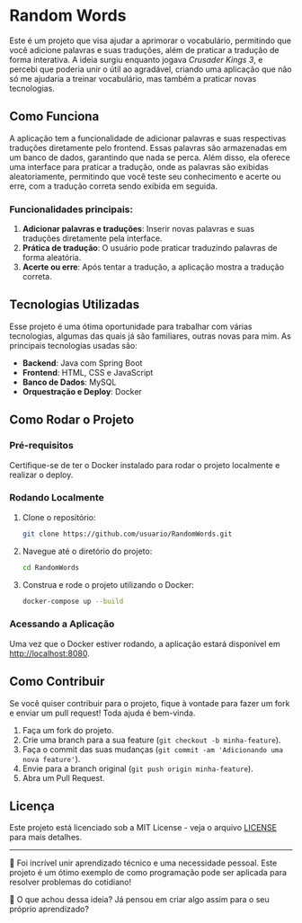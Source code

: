 # Random Words

Este é um projeto que visa ajudar a aprimorar o vocabulário, permitindo que você adicione palavras e suas traduções, além de praticar a tradução de forma interativa. A ideia surgiu enquanto jogava *Crusader Kings 3*, e percebi que poderia unir o útil ao agradável, criando uma aplicação que não só me ajudaria a treinar vocabulário, mas também a praticar novas tecnologias.

## Como Funciona

A aplicação tem a funcionalidade de adicionar palavras e suas respectivas traduções diretamente pelo frontend. Essas palavras são armazenadas em um banco de dados, garantindo que nada se perca. Além disso, ela oferece uma interface para praticar a tradução, onde as palavras são exibidas aleatoriamente, permitindo que você teste seu conhecimento e acerte ou erre, com a tradução correta sendo exibida em seguida.

### Funcionalidades principais:
1. **Adicionar palavras e traduções**: Inserir novas palavras e suas traduções diretamente pela interface.
2. **Prática de tradução**: O usuário pode praticar traduzindo palavras de forma aleatória.
3. **Acerte ou erre**: Após tentar a tradução, a aplicação mostra a tradução correta.

## Tecnologias Utilizadas

Esse projeto é uma ótima oportunidade para trabalhar com várias tecnologias, algumas das quais já são familiares, outras novas para mim. As principais tecnologias usadas são:

- **Backend**: Java com Spring Boot
- **Frontend**: HTML, CSS e JavaScript
- **Banco de Dados**: MySQL
- **Orquestração e Deploy**: Docker

## Como Rodar o Projeto

### Pré-requisitos
Certifique-se de ter o Docker instalado para rodar o projeto localmente e realizar o deploy.

### Rodando Localmente
1. Clone o repositório:
    ```bash
    git clone https://github.com/usuario/RandomWords.git
    ```

2. Navegue até o diretório do projeto:
    ```bash
    cd RandomWords
    ```

3. Construa e rode o projeto utilizando o Docker:
    ```bash
    docker-compose up --build
    ```

### Acessando a Aplicação
Uma vez que o Docker estiver rodando, a aplicação estará disponível em [http://localhost:8080](http://localhost:8080).

## Como Contribuir

Se você quiser contribuir para o projeto, fique à vontade para fazer um fork e enviar um pull request! Toda ajuda é bem-vinda.

1. Faça um fork do projeto.
2. Crie uma branch para a sua feature (`git checkout -b minha-feature`).
3. Faça o commit das suas mudanças (`git commit -am 'Adicionando uma nova feature'`).
4. Envie para a branch original (`git push origin minha-feature`).
5. Abra um Pull Request.

## Licença

Este projeto está licenciado sob a MIT License - veja o arquivo [LICENSE](LICENSE) para mais detalhes.

---

🔧 Foi incrível unir aprendizado técnico e uma necessidade pessoal. Este projeto é um ótimo exemplo de como programação pode ser aplicada para resolver problemas do cotidiano!

💬 O que achou dessa ideia? Já pensou em criar algo assim para o seu próprio aprendizado?

